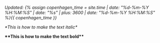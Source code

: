 *Updated: {% assign copenhagen_time = site.time | date: "%d-%m-%Y %H:%M:%S" | date: "%s" | plus: 3600 | date: "%d-%m-%Y %H:%M:%S" %}{{ copenhagen_time }}*


*\*This is how to make the text italic\** 

**\*\*This is how to make the text bold\*\***


